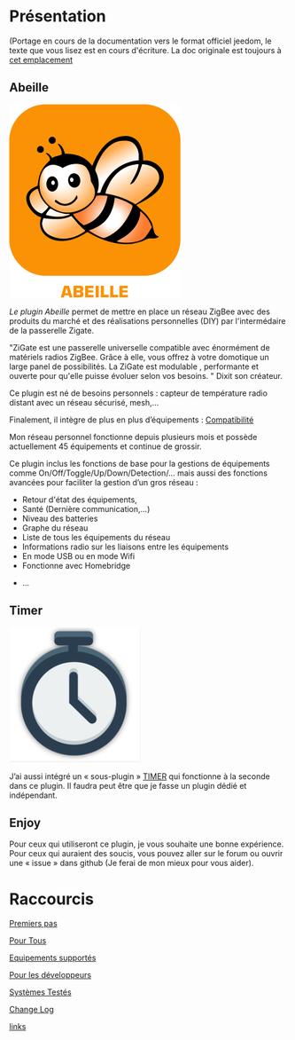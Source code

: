 # Présentation 

(Portage en cours de la documentation vers le format officiel jeedom, le texte que vous lisez est en cours d'écriture. La doc originale est toujours à [cet emplacement](https://github.com/KiwiHC16/Abeille)


## Abeille

![Abeille Icone](../images/Abeille_icon.png)

*Le plugin Abeille*  permet de mettre en place un réseau ZigBee avec des produits du marché et des réalisations personnelles (DIY) par l'intermédaire de la passerelle Zigate.

"ZiGate est une passerelle universelle compatible avec énormément de matériels radios ZigBee. Grâce à elle, vous offrez à votre domotique un large panel de possibilités. La ZiGate est modulable , performante et ouverte pour qu'elle puisse évoluer selon vos besoins.
"
Dixit son créateur.

Ce plugin est né de besoins personnels : capteur de température radio distant avec un réseau sécurisé, mesh,… 

Finalement, il intègre de plus en plus d’équipements :
[Compatibilité](https://github.com/KiwiHC16/Abeille/blob/master/Documentation/040_Compatibilite.adoc)

Mon réseau personnel fonctionne depuis plusieurs mois et possède actuellement 45 équipements et continue de grossir.

Ce plugin inclus les fonctions de base pour la gestions de équipements comme On/Off/Toggle/Up/Down/Detection/… mais aussi des fonctions avancées pour faciliter la gestion d’un gros réseau :
* Retour d'état des équipements,    
* Santé (Dernière communication,…)
* Niveau des batteries 
* Graphe du réseau
* Liste de tous les équipements du réseau
* Informations radio sur les liaisons entre les équipements
* En mode USB ou en mode Wifi
* Fonctionne avec Homebridge
-    …

## Timer

![Timer Icone](../images/node_Timer.png)

J’ai aussi intégré un « sous-plugin » [TIMER](900_Timers.md) qui fonctionne à la seconde dans ce plugin. Il faudra peut être que je fasse un plugin dédié et indépendant.


## Enjoy

Pour ceux qui utiliseront ce plugin, je vous souhaite une bonne expérience. Pour ceux qui auraient des soucis, vous pouvez aller sur le forum ou ouvrir une « issue » dans github (Je ferai de mon mieux pour vous aider).


# Raccourcis

[Premiers pas](https://github.com/KiwiHC16/Abeille/blob/master/Documentation/010_Introduction.adoc)

[Pour Tous](https://github.com/KiwiHC16/Abeille/blob/master/Documentation/)

[Equipements supportés](https://github.com/KiwiHC16/Abeille/blob/master/Documentation/040_Compatibilite.adoc)

[Pour les développeurs](https://github.com/KiwiHC16/Abeille/blob/master/Documentation/012_Dev.adoc)

[Systèmes Testés](https://github.com/KiwiHC16/Abeille/blob/master/Documentation/015_Systemes_Testes.adoc)

[Change Log](https://github.com/KiwiHC16/Abeille/blob/master/Documentation/075_version.adoc)

[links](900_Timers.md)

